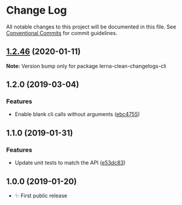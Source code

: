 # Change Log

All notable changes to this project will be documented in this file.
See [Conventional Commits](https://conventionalcommits.org) for commit guidelines.

## [1.2.46](https://gitlab.com/codsen/codsen/compare/lerna-clean-changelogs-cli@1.2.45...lerna-clean-changelogs-cli@1.2.46) (2020-01-11)

**Note:** Version bump only for package lerna-clean-changelogs-cli





## 1.2.0 (2019-03-04)

### Features

- Enable blank cli calls without arguments ([ebc4755](https://gitlab.com/codsen/codsen/commit/ebc4755))

## 1.1.0 (2019-01-31)

### Features

- Update unit tests to match the API ([e53dc83](https://gitlab.com/codsen/codsen/commit/e53dc83))

## 1.0.0 (2019-01-20)

- ✨ First public release
